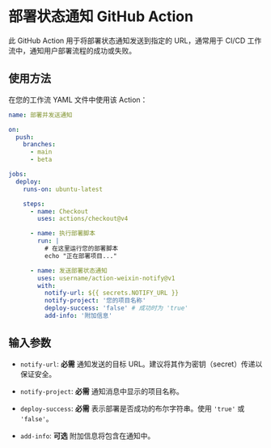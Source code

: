 # 部署状态通知 GitHub Action

此 GitHub Action 用于将部署状态通知发送到指定的 URL，通常用于 CI/CD 工作流中，通知用户部署流程的成功或失败。

## 使用方法

在您的工作流 YAML 文件中使用该 Action：

```yaml
name: 部署并发送通知

on:
  push:
    branches:
      - main
      - beta

jobs:
  deploy:
    runs-on: ubuntu-latest

    steps:
      - name: Checkout
        uses: actions/checkout@v4

      - name: 执行部署脚本
        run: |
          # 在这里运行您的部署脚本
          echo "正在部署项目..."

      - name: 发送部署状态通知
        uses: username/action-weixin-notify@v1
        with:
          notify-url: ${{ secrets.NOTIFY_URL }}
          notify-project: '您的项目名称'
          deploy-success: 'false' # 成功时为 'true'
          add-info: '附加信息'
```

## 输入参数

- `notify-url`: **必需** 通知发送的目标 URL。建议将其作为密钥（secret）传递以保证安全。

- `notify-project`: **必需** 通知消息中显示的项目名称。

- `deploy-success`: **必需** 表示部署是否成功的布尔字符串。使用 `'true'` 或 `'false'`。

- `add-info`: **可选** 附加信息将包含在通知中。
